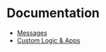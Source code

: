 # Documentation
* [Messages](./messages/README.md)
* [Custom Logic & Apps](./server-apps/README.md)
